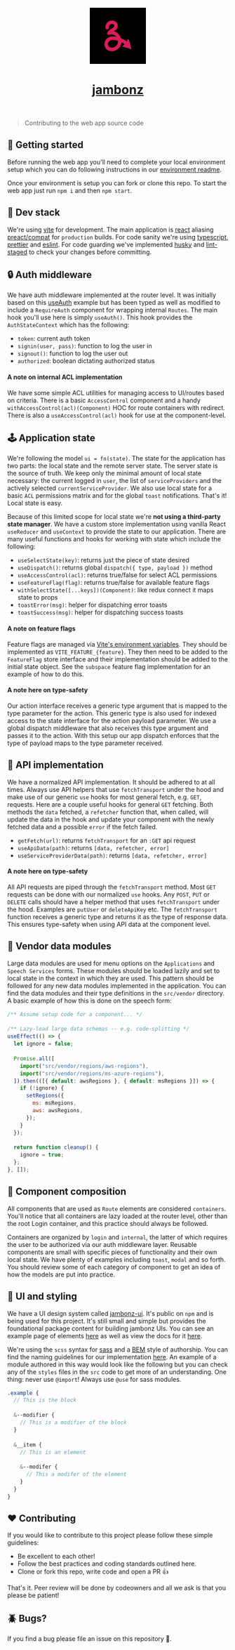 <p align="center">
  <a href="https://jambonz.org">
    <img src="../public/icon192.png" height="128">
    <h1 align="center">jambonz</h1>
  </a>
</p>

<p align="center">
  <a aria-label="GitHub CI" href="https://github.com/jambonz/jambonz-webapp/actions/workflows/main.yml">
    <img alt="" src="https://github.com/jambonz/jambonz-webapp/actions/workflows/main.yml/badge.svg">
  </a>
</p>

> Contributing to the web app source code

## :rocket: Getting started

Before running the web app you'll need to complete your local environment setup
which you can do following instructions in our [environment readme](./environment.md).

Once your environment is setup you can fork or clone this repo. To start the web app
just run `npm i` and then `npm start`.

## :pancakes: Dev stack

We're using [vite](https://vitejs.dev/) for development. The main application is
[react](https://reactjs.org/docs/getting-started.html) aliasing [preact/compat](https://preactjs.com/guide/v10/switching-to-preact#setting-up-compat)
for `production` builds. For code sanity we're using [typescript](https://www.typescriptlang.org/),
[prettier](https://prettier.io/) and [eslint](https://eslint.org/). For code guarding we've implemented [husky](https://typicode.github.io/husky/#/)
and [lint-staged](https://www.npmjs.com/package/lint-staged) to check your changes before committing.

## :lock: Auth middleware

We have auth middleware implemented at the router level. It was initially based on this
[useAuth](https://usehooks.com/useAuth/) example but has been typed as well as modified to include
a `RequireAuth` component for wrapping internal `Routes`. The main hook you'll use here is simply `useAuth()`.
This hook provides the `AuthStateContext` which has the following:

- `token`: current auth token
- `signin(user, pass)`: function to log the user in
- `signout()`: function to log the user out
- `authorized`: boolean dictating authorized status

#### A note on internal ACL implementation

We have some simple ACL utilities for managing access to UI/routes based on criteria. There is a basic
`AccessControl` component and a handy `withAccessControl(acl)(Component)` HOC for route containers with
redirect. There is also a `useAccessControl(acl)` hook for use at the component-level.

## :joystick: Application state

We're following the model `ui = fn(state)`. The state for the application has two parts: the local
state and the remote server state. The server state is the source of truth. We keep only the minimal amount
of local state necessary: the current logged in `user`, the list of `serviceProviders` and the actively
selected `currentServiceProvider`. We also use local state for a basic `ACL` permissions matrix and for the
global `toast` notifications. That's it! Local state is easy.

Because of this limited scope for local state we're **not using a third-party state manager**. We have a
custom store implementation using vanilla React `useReducer` and `useContext` to provide the state to our
application. There are many useful functions and hooks for working with state which include the following:

- `useSelectState(key)`: returns just the piece of state desired
- `useDispatch()`: returns global `dispatch({ type, payload })` method
- `useAccessControl(acl)`: returns true/false for select ACL permissions
- `useFeatureFlag(flag)`: returns true/false for available feature flags
- `withSelectState([...keys])(Component)`: like redux connect it maps state to props
- `toastError(msg)`: helper for dispatching error toasts
- `toastSuccess(msg)`: helper for dispatching success toasts

#### A note on feature flags

Feature flags are managed via [Vite's environment variables](https://vitejs.dev/guide/env-and-mode.html#env-files).
They should be implemented as `VITE_FEATURE_{feature}`. They then need to be added to the `FeatureFlag` store interface
and their implementation should be added to the initial state object. See the `subspace` feature flag implementation
for an example of how to do this.

#### A note here on type-safety

Our action interface receives a generic type argument that is mapped to the type parameter for the action.
This generic type is also used for indexed access to the state interface for the action payload parameter.
We use a global dispatch middleware that also receives this type argument and passes it to the action.
With this setup our app dispatch enforces that the type of payload maps to the type parameter received.

## :wales: API implementation

We have a normalized API implementation. It should be adhered to at all times. Always use API helpers
that use `fetchTransport` under the hood and make use of our generic `use` hooks for most general fetch,
e.g. `GET`, requests. Here are a couple useful hooks for general `GET` fetching. Both methods the `data` fetched,
a `refetcher` function that, when called, will update the data in the hook and update your component with
the newly fetched data and a possible `error` if the fetch failed.

- `getFetch(url)`: returns `fetchTransport` for an `:GET` api request
- `useApiData(path)`: returns `[data, refetcher, error]`
- `useServiceProviderData(path)`: returns `[data, refetcher, error]`

#### A note here on type-safety

All API requests are piped through the `fetchTransport` method. Most `GET` requests can be done with our
normalized `use` hooks. Any `POST`, `PUT` or `DELETE` calls should have a helper method that uses `fetchTransport`
under the hood. Examples are `putUser` or `deleteApiKey` etc. The `fetchTransport` function receives a generic
type and returns it as the type of response data. This ensures type-safety when using API data at the component level.

## :file_folder: Vendor data modules

Large data modules are used for menu options on the `Applications` and `Speech Services` forms. These modules should be
loaded lazily and set to local state in the context in which they are used. This pattern should be followed for
any new data modules implemented in the application. You can find the data modules and their type definitions in
the `src/vendor` directory. A basic example of how this is done on the speech form:

```jsx
/** Assume setup code for a component... */

/** Lazy-load large data schemas -- e.g. code-splitting */
useEffect(() => {
  let ignore = false;

  Promise.all([
    import("src/vendor/regions/aws-regions"),
    import("src/vendor/regions/ms-azure-regions"),
  ]).then(([{ default: awsRegions }, { default: msRegions }]) => {
    if (!ignore) {
      setRegions({
        ms: msRegions,
        aws: awsRegions,
      });
    }
  });

  return function cleanup() {
    ignore = true;
  };
}, []);
```

## :sunrise: Component composition

All components that are used as `Route` elements are considered `containers`. You'll notice that all containers
are lazy loaded at the router level, other than the root Login container, and this practice should always be
followed.

Containers are organized by `login` and `internal`, the latter of which requires the user to be authorized via
our auth middleware layer. Reusable components are small with specific pieces of functionality and their own local
state. We have plenty of examples including `toast`, `modal` and so forth. You should review some of each category
of component to get an idea of how the models are put into practice.

## :art: UI and styling

We have a UI design system called [jambonz-ui](https://github.com/jambonz/jambonz-ui). It's public on `npm` and
is being used for this project. It's still small and simple but provides the foundational package content for
building jambonz UIs. You can see an example page of elements [here](https://www.jambonz.org/jambonz-ui/) as well
as view the docs for it [here](https://www.jambonz.org/docs/jambonz-ui/).

We're using the `scss` syntax for [sass](https://sass-lang.com/) and a [BEM](http://getbem.com/introduction/)
style of authorship. You can find the naming guidelines for our implementation [here](http://getbem.com/naming/).
An example of a module authored in this way would look like the following but you can check any of the `styles`
files in the `src` code to get more of an understanding. One thing: never use `@import`! Always use `@use` for
sass modules.

```scss
.example {
  // This is the block

  &--modifier {
    // This is a modifier of the block
  }

  &__item {
    // This is an element

    &--modifer {
      // This a modifer of the element
    }
  }
}
```

## :heart: Contributing

If you would like to contribute to this project please follow these simple guidelines:

- Be excellent to each other!
- Follow the best practices and coding standards outlined here.
- Clone or fork this repo, write code and open a PR :+1:

That's it. Peer review will be done by codeowners and all we ask is that you please be patient!

## :beetle: Bugs?

If you find a bug please file an issue on this repository :pray:.
